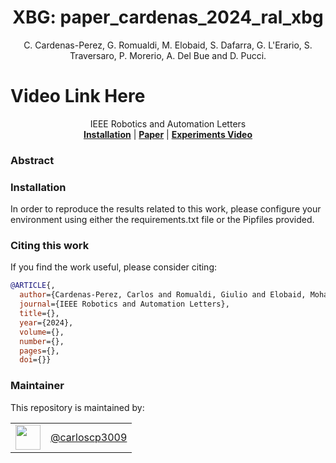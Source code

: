 <h1 align="center">
  XBG: paper_cardenas_2024_ral_xbg
</h1>


<div align="center">


C. Cardenas-Perez, G. Romualdi, M. Elobaid, S. Dafarra, G. L'Erario, S. Traversaro, P. Morerio, A. Del Bue and D. Pucci. 

</div>

<p align="center">

  
# Video Link Here


</p>

<div align="center">
  IEEE Robotics and Automation Letters
</div>

<div align="center">
  <a href=""><b>Installation</b></a> |
  <a href=""><b>Paper</b></a> |
  <a href=""><b>Experiments Video</b></a>
</div>

### Abstract


### Installation

In order to reproduce the results related to this work, please configure your environment using either the requirements.txt file or the Pipfiles provided.


### Citing this work

If you find the work useful, please consider citing:

```bibtex
@ARTICLE{,
  author={Cardenas-Perez, Carlos and Romualdi, Giulio and Elobaid, Mohammed and Dafarra, Stefano and L'erario, Giuseppe and Traversaro, Silvio and Morerio, Pietro and Del Bue, Alessio and Pucci, Daniele},
  journal={IEEE Robotics and Automation Letters},
  title={},
  year={2024},
  volume={},
  number={},
  pages={},
  doi={}}
```

### Maintainer

This repository is maintained by:

| |                                                        |
|:---:|:------------------------------------------------------:|
| [<img src="https://avatars.githubusercontent.com/u/44415073?s=400&u=d251a0443d6444920cf640f13e86f549269b25f3&v=4" width="40">](https://github.com/GitHubUserName) | [@carloscp3009](https://github.com/carloscp3009) |
